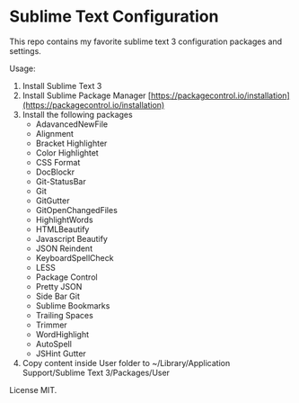 # Sublime Text Configuration

This repo contains my favorite sublime text 3 configuration packages and settings.

Usage:

1. Install Sublime Text 3
2. Install Sublime Package Manager [https://packagecontrol.io/installation](https://packagecontrol.io/installation)
3. Install the following packages
      * AdavancedNewFile  
      * Alignment
      * Bracket Highlighter
      * Color Highlightet
      * CSS Format
      * DocBlockr
      * Git-StatusBar
      * Git
      * GitGutter
      * GitOpenChangedFiles
      * HighlightWords
      * HTMLBeautify
      * Javascript Beautify
      * JSON Reindent
      * KeyboardSpellCheck
      * LESS
      * Package Control
      * Pretty JSON
      * Side Bar Git
      * Sublime Bookmarks
      * Trailing Spaces
      * Trimmer
      * WordHighlight
      * AutoSpell
      * JSHint Gutter
4. Copy content inside User folder to ~/Library/Application Support/Sublime Text 3/Packages/User

License MIT.
